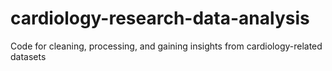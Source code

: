 # cardiology-research-data-analysis
Code for cleaning, processing, and gaining insights from cardiology-related datasets
